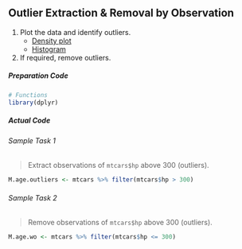 ## Outlier Extraction & Removal by Observation
1. Plot the data and identify outliers.
   - [Density plot](../../[SC]-Descriptive-Analytics/[SC]-Data-Visualisation/[M]-Density-Plot.md)
   - [Histogram](../../[SC]-Descriptive-Analytics/[SC]-Data-Visualisation/[M]-Histogram-&-Frequency-Table.md)
2. If required, remove outliers.
##### Preparation Code
```r
# Functions
library(dplyr)
```
##### Actual Code
###### Sample Task 1
>Extract observations of `mtcars$hp` above 300 (outliers).
```r
M.age.outliers <- mtcars %>% filter(mtcars$hp > 300)
```
###### Sample Task 2
>Remove observations of `mtcars$hp` above 300 (outliers).
```r
M.age.wo <- mtcars %>% filter(mtcars$hp <= 300)
```
